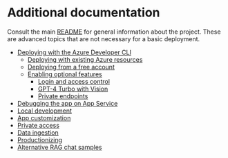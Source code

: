 # Additional documentation

Consult the main [README](../README.md) for general information about the project.
These are advanced topics that are not necessary for a basic deployment.

* [Deploying with the Azure Developer CLI](azd.md)
    * [Deploying with existing Azure resources](deploy_existing.md)
    * [Deploying from a free account](deploy_lowcost.md)
    * [Enabling optional features](deploy_features.md)
        * [Login and access control](login_and_acl.md)
        * [GPT-4 Turbo with Vision](gpt4v.md)
        * [Private endpoints](deploy_private.md)
* [Debugging the app on App Service](appservice.md)
* [Local development](localdev.md)
* [App customization](customization.md)
* [Private access](private.md)
* [Data ingestion](data_ingestion.md)
* [Productionizing](productionizing.md)
* [Alternative RAG chat samples](other_samples.md)
